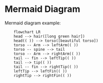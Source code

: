 # Mermaid Diagram

Mermaid diagram example:

```mermaid
    flowchart LR
    head --> hair([long green hair])
    head(( )) --> torso([beautiful torso])
    torso -- Arm --> leftArm(( ))
    torso -- spine --> tail
    torso -- Arm --> rightArm(( ))
    tail -- fin --> leftTip(( ))
    tail --> tip(( ))
    tail -- fin --> rightTip(( ))
    leftTip --> leftFin(( ))
    rightTip --> rightFin(( ))
```

